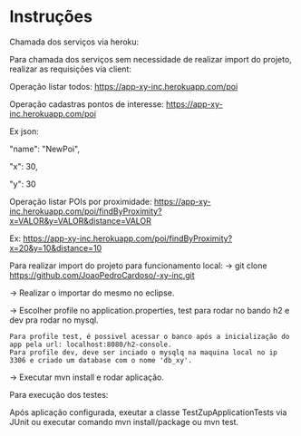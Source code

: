# Instruções

Chamada dos serviços via heroku:

Para chamada dos serviços sem necessidade de realizar import do projeto, realizar as requisições via client:

Operação listar todos: https://app-xy-inc.herokuapp.com/poi

Operação cadastras pontos de interesse: https://app-xy-inc.herokuapp.com/poi 

Ex json: 
 
 "name": "NewPoi",
 
 "x": 30,
 
 "y": 30

Operação listar POIs por proximidade: https://app-xy-inc.herokuapp.com/poi/findByProximity?x=VALOR&y=VALOR&distance=VALOR

Ex: https://app-xy-inc.herokuapp.com/poi/findByProximity?x=20&y=10&distance=10

Para realizar import do projeto para funcionamento local:
-> git clone https://github.com/JoaoPedroCardoso/-xy-inc.git

-> Realizar o importar do mesmo no eclipse.

-> Escolher profile no application.properties, test para rodar no bando h2 e dev pra rodar no mysql.

	Para profile test, é possivel acessar o banco após a inicialização do app pela url: localhost:8080/h2-console.
	Para profile dev, deve ser inciado o mysqlq na maquina local no ip 3306 e criado um database com o nome 'db_xy'.

-> Executar mvn install e rodar aplicação.

Para execução dos testes:

Após aplicação configurada, exeutar a classe TestZupApplicationTests via JUnit ou executar comando mvn install/package ou mvn test.
